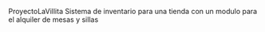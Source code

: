 ProyectoLaVillita
Sistema de inventario para una tienda con un modulo para el alquiler de mesas y sillas 
